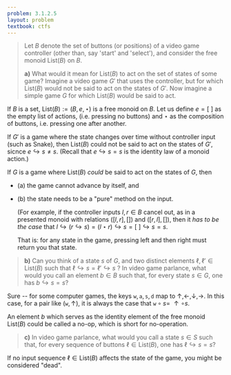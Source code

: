 ```yaml
---
problem: 3.1.2.5 
layout: problem
textbook: ctfs
---
```


> Let $B$ denote the set of buttons (or positions) of a video game controller
> (other than, say 'start' and 'select'), and consider the free monoid
> $\text{List}(B)$ on $B$.
> 
> **a)** What would it mean for $\text{List}(B)$ to act on the set of states of
> some game? Imagine a video game $G'$ that uses the controller, but for which
> $\text{List}(B)$ would not be said to act on the states of $G'$. Now imagine a
> simple game $G$ for which $\text{List}(B)$ would be said to act.

If $B$ is a set, $\text{List}(B) := (B, e, \star)$ is a free monoid on $B$.
Let us define $e = \lbrack\ \rbrack$ as the empty list of actions, (i.e.
pressing no buttons) and $\star$ as the composition of buttons, i.e. pressing
one after another.

If $G'$ is a game where the state changes over time without controller input
(such as Snake), then $\text{List}(B)$ could not be said to act on the states of
$G'$, sicnce $e \hookrightarrow s \neq s$. (Recall that $e \hookrightarrow s =
s$ is the identity law of a monoid action.)

If $G$ is a game where $\text{List}(B)$ _could_ be said to act on the states of
$G$, then 
 - (a) the game cannot advance by itself, and 
 - (b) the state needs to be a "pure" method on the input.

   (For example, if the controller inputs $l,r\in B$ cancel out, as in a
   presented monoid with relations $([l,r], [])$ and $([r,l], [])$, then it _has
   to be the case_ that $l \hookrightarrow (r \hookrightarrow s) = (l \star r)
   \hookrightarrow s = \lbrack\ \rbrack \hookrightarrow s = s$.

   That is: for any state in the game, pressing left and then right must
   return you that state.


> **b)** Can you think of a state $s$ of $G$, and two distinct elements $\ell,
> \ell' \in \text{List}(B)$ such that $\ell \hookrightarrow s = \ell'
> \hookrightarrow s$ ? In video game parlance, what would you call an element
> $b\in B$ such that, for every state $s \in G$, one has $b \hookrightarrow s
> = s$?

Sure -- for some computer games, the keys $\texttt{w}, \texttt{a}, \texttt{s},
\texttt{d}$ map to $\uparrow, \leftarrow, \downarrow, \rightarrow$. In this
case, for a pair like $(\texttt{w},\uparrow)$, it is always the case that
$\texttt{w}\circ s =\ \uparrow\circ s$.

An element $b$ which serves as the identity element of the free monoid
$\text{List}(B)$ could be called a no-op, which is short for no-operation.

> **c)** In video game parlance, what would you call a state $s \in S$ such
> that, for every sequence of buttons $\ell \in \text{List}(B)$, one has $\ell
> \hookrightarrow s = s$?

If no input sequence $\ell \in \text{List}(B)$ affects the state of the game,
you might be considered "dead".
